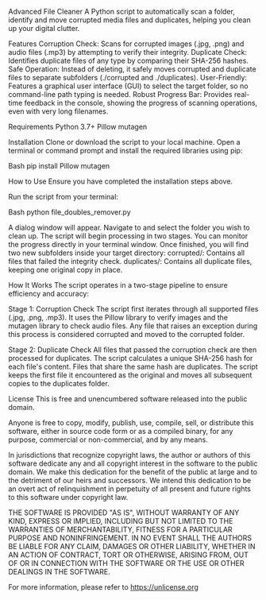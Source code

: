 Advanced File Cleaner
A Python script to automatically scan a folder, identify and move corrupted media files and duplicates, helping you clean up your digital clutter.

Features
Corruption Check: Scans for corrupted images (.jpg, .png) and audio files (.mp3) by attempting to verify their integrity.
Duplicate Check: Identifies duplicate files of any type by comparing their SHA-256 hashes.
Safe Operation: Instead of deleting, it safely moves corrupted and duplicate files to separate subfolders (./corrupted and ./duplicates).
User-Friendly: Features a graphical user interface (GUI) to select the target folder, so no command-line path typing is needed.
Robust Progress Bar: Provides real-time feedback in the console, showing the progress of scanning operations, even with very long filenames.

Requirements
Python 3.7+
Pillow
mutagen

Installation
Clone or download the script to your local machine.
Open a terminal or command prompt and install the required libraries using pip:

Bash
pip install Pillow mutagen

How to Use
Ensure you have completed the installation steps above.

Run the script from your terminal:

Bash
python file_doubles_remover.py

A dialog window will appear. Navigate to and select the folder you wish to clean up.
The script will begin processing in two stages. You can monitor the progress directly in your terminal window.
Once finished, you will find two new subfolders inside your target directory:
corrupted/: Contains all files that failed the integrity check.
duplicates/: Contains all duplicate files, keeping one original copy in place.

How It Works
The script operates in a two-stage pipeline to ensure efficiency and accuracy:

Stage 1: Corruption Check
The script first iterates through all supported files (.jpg, .png, .mp3). It uses the Pillow library to verify images and the mutagen library to check audio files. Any file that raises an exception during this process is considered corrupted and moved to the corrupted folder.

Stage 2: Duplicate Check
All files that passed the corruption check are then processed for duplicates. The script calculates a unique SHA-256 hash for each file's content. Files that share the same hash are duplicates. The script keeps the first file it encountered as the original and moves all subsequent copies to the duplicates folder.

License
This is free and unencumbered software released into the public domain.

Anyone is free to copy, modify, publish, use, compile, sell, or distribute this software, either in source code form or as a compiled binary, for any purpose, commercial or non-commercial, and by any means.

In jurisdictions that recognize copyright laws, the author or authors of this software dedicate any and all copyright interest in the software to the public domain. We make this dedication for the benefit of the public at large and to the detriment of our heirs and successors. We intend this dedication to be an overt act of relinquishment in perpetuity of all present and future rights to this software under copyright law.

THE SOFTWARE IS PROVIDED "AS IS", WITHOUT WARRANTY OF ANY KIND, EXPRESS OR IMPLIED, INCLUDING BUT NOT LIMITED TO THE WARRANTIES OF MERCHANTABILITY, FITNESS FOR A PARTICULAR PURPOSE AND NONINFRINGEMENT. IN NO EVENT SHALL THE AUTHORS BE LIABLE FOR ANY CLAIM, DAMAGES OR OTHER LIABILITY, WHETHER IN AN ACTION OF CONTRACT, TORT OR OTHERWISE, ARISING FROM, OUT OF OR IN CONNECTION WITH THE SOFTWARE OR THE USE OR OTHER DEALINGS IN THE SOFTWARE.

For more information, please refer to <https://unlicense.org>
